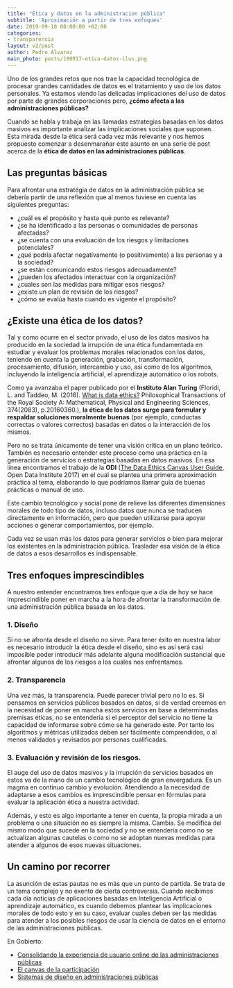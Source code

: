 ```yaml
---
title: "Ética y datos en la administracion pública"
subtitle: 'Aproximación a partir de tres enfoques'
date: 2019-09-18 00:00:00 +02:00
categories:
- transparencia
layout: v2/post
author: Pedro Álvarez
main_photo: posts/190917-etica-datos-ilus.png
---
```


Uno de los grandes retos que nos trae la capacidad tecnológica de procesar grandes cantidades de datos es el tratamiento y uso de los datos personales. Ya estamos viendo las delicadas implicaciones del uso de datos por parte de grandes corporaciones pero, **¿cómo afecta a las administraciones públicas?**

Cuando se habla y trabaja en las llamadas estrategias basadas en los datos masivos es importante anaĺizar las implicaciones sociales que suponen. Esta mirada desde la ética será cada vez más relevante y nos hemos propuesto comenzar a desenmarañar este asunto en una serie de post acerca de la **ética de datos en las administraciones públicas**.

## Las preguntas básicas

Para afrontar una estratégia de datos en la administración pública se debería partir de una reflexión que al menos tuviese en cuenta las siguientes preguntas:

- ¿cuál es el propósito y hasta qué punto es relevante?
- ¿se ha identificado a las personas o comunidades de personas afectadas?
- ¿se cuenta con una evaluación de los riesgos y limitaciones potenciales?
- ¿qué podría afectar negativamente (o positivamente) a las personas y a la sociedad?
- ¿se están comunicando estos riesgos adecuadamente?
- ¿pueden los afectados interactuar con la organización?
- ¿cuales son las medidas para mitigar esos riesgos?
- ¿existe un plan de revisión de los riesgos?
- ¿cómo se evalúa hasta cuando es vigente el propósito?

## ¿Existe una ética de los datos?

Tal y como ocurre en el sector privado, el uso de los datos masivos ha producido en la sociedad la irrupción de una ética fundamentada en estudiar y evaluar los problemas morales relacionados con los datos, teniendo en cuenta la generación, grabación, transformación, procesamiento, difusión, intercambio y uso, así como de los algoritmos, incluyendo la inteligencia artificial, el aprendizaje automático o los robots.

Como ya avanzaba el paper publicado por el **Instituto Alan Turing** (Floridi, L. and Taddeo, M. (2016). [What is data ethics?](https://www.turing.ac.uk/research/publications/what-data-ethics)  Philosophical Transactions of the Royal Society A: Mathematical, Physical and Engineering Sciences, 374(2083), p.20160360.), **la ética de los datos surge para formular y respaldar soluciones moralmente buenas** (por ejemplo, conductas correctas o valores correctos) basadas en datos o la interacción de los mismos.

Pero no se trata únicamente de tener una visión crítica en un plano teórico. También es necesario entender este proceso como una práctica en la generación de servicios o estrategias basadas en datos masivos. En esa línea encontramos el trabajo de la **ODI** ([The Data Ethics Canvas User Guide](https://es.scribd.com/document/358778143/ODI-the-Data-Ethics-Canvas-User-Guide-2017-09-13), Open Data Institute 2017) en el cual se plantea una primera aproximación práctica al tema, elaborando lo que podríamos llamar guía de buenas prácticas o manual de uso.

Este cambio tecnológico y social pone de relieve las diferentes dimensiones morales de todo tipo de datos, incluso datos que nunca se traducen directamente en información, pero que pueden utilizarse para apoyar acciones o generar comportamientos, por ejemplo.

Cada vez se usan más los datos para generar servicios o bien para mejorar los existentes en la administración pública. Trasladar esa visión de la ética de datos a esos desarrollos es indispensable.

## Tres enfoques imprescindibles

A nuestro entender encontramos tres enfoque que a día de hoy se hace imprescindible poner en marcha a la hora de afrontar la transformación de una administración pública basada en los datos.

### 1. Diseño

Si no se afronta desde el diseño no sirve. Para tener éxito en nuestra labor es necesario introducir la ética desde el diseño, sino es así será casi imposible poder introducir más adelante alguna modificación sustancial que afrontar algunos de los riesgos a los cuales nos enfrentamos.

### 2. Transparencia

Una vez más, la transparencia. Puede parecer trivial pero no lo es. Si pensamos en servicios públicos basados en datos, si de verdad creemos en la necesidad de poner en marcha estos servicios en base a determinadas premisas éticas, no se entendería si el perceptor del servicio no tiene la capacidad de informarse sobre cómo se ha generado este. Por tanto los algoritmos y métricas utilizados deben ser fácilmente comprendidos, o al menos validados y revisados por personas cualificadas.

### 3. Evaluación y revisión de los riesgos.

El auge del uso de datos masivos y la irrupción de servicios basados en estos va de la mano de un cambio tecnológico de gran envergadura. Es un magma en continuo cambio y evolución. Atendiendo a la necesidad de adaptarse a esos cambios es imprescindible pensar en fórmulas para evaluar la aplicación ética a nuestra actividad.

Además, y esto es algo importante a tener en cuenta, la propia mirada a un problema o una situación no es siempre la misma. Cambia. Se modifica del mismo modo que sucede en la sociedad y no se entendería como no se actualizan algunas cautelas o como no se adoptan nuevas medidas para atender a algunos de esos nuevas situaciones.

## Un camino por recorrer

La asunción de estas pautas no es más que un punto de partida. Se trata de un tema complejo y no exento de cierta controversia. Cuando recibimos cada día noticias de aplicaciones basadas en Inteligencia Artificial o aprendizaje automático, es cuando debemos plantear las implicaciones morales de todo esto y en su caso, evaluar cuales deben ser las medidas para atender a los posibles riesgos de usar la ciencia de datos en el entorno de las administraciones públicas.


<div class="separator blue short"></div>

En Gobierto:

* [Consolidando la experiencia de usuario online de las administraciones públicas](https://gobierto.es/blog/20170615-patrones-y-estandares-en-la-administracion.html)
* [El canvas de la participación](https://gobierto.es/blog/20171120-canvas-participacion.html)
* [Sistemas de diseño en administraciones públicas](https://gobierto.es/blog/20190524-sistemas-diseno.html)
